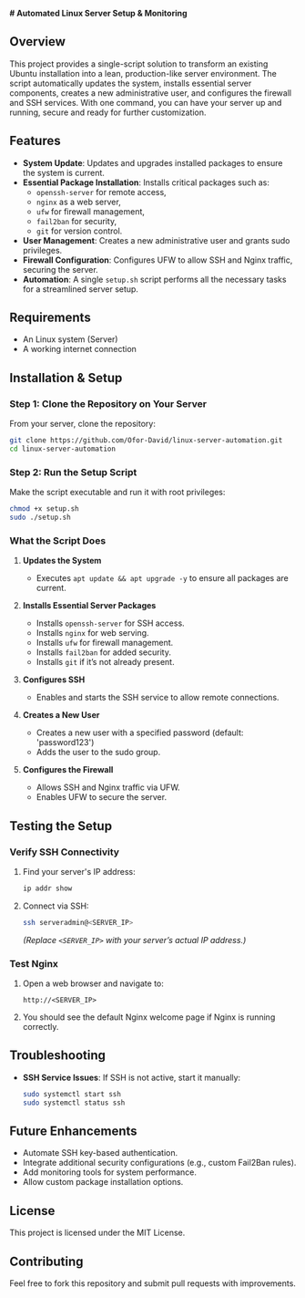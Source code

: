 **# Automated Linux Server Setup & Monitoring**

## Overview

This project provides a single-script solution to transform an existing Ubuntu installation into a lean, production-like server environment. The script automatically updates the system, installs essential server components, creates a new administrative user, and configures the firewall and SSH services. With one command, you can have your server up and running, secure and ready for further customization.

## Features

- ****System Update****: Updates and upgrades installed packages to ensure the system is current.
- ****Essential Package Installation****: Installs critical packages such as:
  - `openssh-server` for remote access,
  - `nginx` as a web server,
  - `ufw` for firewall management,
  - `fail2ban` for security,
  - `git` for version control.
- ****User Management****: Creates a new administrative user and grants sudo privileges.
- ****Firewall Configuration****: Configures UFW to allow SSH and Nginx traffic, securing the server.
- ****Automation****: A single `setup.sh` script performs all the necessary tasks for a streamlined server setup.

## Requirements

- An Linux system (Server)
- A working internet connection

## Installation & Setup

### Step 1: Clone the Repository on Your Server

From your server, clone the repository:

```bash
git clone https://github.com/Ofor-David/linux-server-automation.git
cd linux-server-automation
```

### Step 2: Run the Setup Script

Make the script executable and run it with root privileges:

```bash
chmod +x setup.sh
sudo ./setup.sh
```

### What the Script Does

1. ****Updates the System****
   - Executes `apt update && apt upgrade -y` to ensure all packages are current.

2. ****Installs Essential Server Packages****
   - Installs `openssh-server` for SSH access.
   - Installs `nginx` for web serving.
   - Installs `ufw` for firewall management.
   - Installs `fail2ban` for added security.
   - Installs `git` if it’s not already present.

3. ****Configures SSH****
   - Enables and starts the SSH service to allow remote connections.

4. ****Creates a New User****
   - Creates a new user with a specified password (default: 'password123')
   - Adds the user to the sudo group.

5. ****Configures the Firewall****
   - Allows SSH and Nginx traffic via UFW.
   - Enables UFW to secure the server.

## Testing the Setup

### Verify SSH Connectivity

1. Find your server's IP address:
   ```bash
   ip addr show
   ```
2. Connect via SSH:
   ```bash
   ssh serveradmin@<SERVER_IP>
   ```
   _(Replace_ _`<SERVER_IP>`_ _with your server’s actual IP address.)_

### Test Nginx

1. Open a web browser and navigate to:
   ```
   http://<SERVER_IP>
   ```
2. You should see the default Nginx welcome page if Nginx is running correctly.

## Troubleshooting

- ****SSH Service Issues****:
  If SSH is not active, start it manually:
  ```bash
  sudo systemctl start ssh
  sudo systemctl status ssh
  ```

## Future Enhancements

- Automate SSH key-based authentication.
- Integrate additional security configurations (e.g., custom Fail2Ban rules).
- Add monitoring tools for system performance.
- Allow custom package installation options.

## License

This project is licensed under the MIT License.

## Contributing

Feel free to fork this repository and submit pull requests with improvements.
